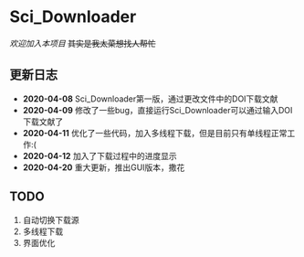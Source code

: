 # Sci_Downloader
  *欢迎加入本项目*
  ~~其实是我太菜想找人帮忙~~

## 更新日志
+ **2020-04-08**
  Sci_Downloader第一版，通过更改文件中的DOI下载文献
+ **2020-04-09**
  修改了一些bug，直接运行Sci_Downloader可以通过输入DOI下载文献了
+ **2020-04-11**
  优化了一些代码，加入多线程下载，但是目前只有单线程正常工作:(
+ **2020-04-12**
  加入了下载过程中的进度显示
+ **2020-04-20**
  重大更新，推出GUI版本，撒花

## TODO
1. 自动切换下载源
2. 多线程下载
3. 界面优化